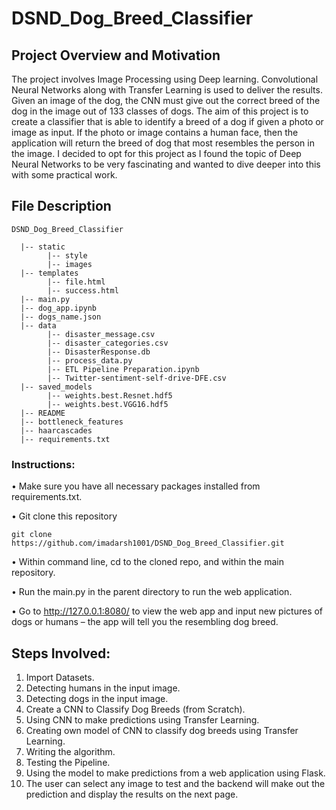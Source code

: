 # DSND_Dog_Breed_Classifier

## Project Overview and Motivation

The project involves Image Processing using Deep learning. Convolutional Neural Networks along with Transfer Learning is used to deliver the results. Given an image of the dog, the CNN must give out the correct breed of the dog in the image out of 133 classes of dogs.
The aim of this project is to create a classifier that is able to identify a breed of a dog if given a photo or image as input. If the photo or image contains a human face, then the application will return the breed of dog that most resembles the person in the image. I decided to opt for this project as I found the topic of Deep Neural Networks to be very fascinating and wanted to dive deeper into this with some practical work.

## File Description
~~~~~~~
DSND_Dog_Breed_Classifier

  |-- static 
        |-- style
        |-- images
  |-- templates
        |-- file.html
        |-- success.html
  |-- main.py
  |-- dog_app.ipynb
  |-- dogs_name.json
  |-- data
        |-- disaster_message.csv
        |-- disaster_categories.csv
        |-- DisasterResponse.db
        |-- process_data.py
        |-- ETL Pipeline Preparation.ipynb
        |-- Twitter-sentiment-self-drive-DFE.csv
  |-- saved_models
        |-- weights.best.Resnet.hdf5
        |-- weights.best.VGG16.hdf5
  |-- README
  |-- bottleneck_features
  |-- haarcascades
  |-- requirements.txt
~~~~~~~
  
### Instructions:

•	Make sure you have all necessary packages installed from requirements.txt.

•	Git clone this repository
```
git clone https://github.com/imadarsh1001/DSND_Dog_Breed_Classifier.git
```
•	Within command line, cd to the cloned repo, and within the main repository.

•	Run the main.py in the parent directory to run the web application.

•	Go to http://127.0.0.1:8080/ to view the web app and input new pictures of dogs or humans – the app will tell you the resembling dog breed.



## Steps Involved:

1)	Import Datasets.
2)	Detecting humans in the input image.
3)	Detecting dogs in the input image. 
4)	Create a CNN to Classify Dog Breeds (from Scratch). 
5)	Using CNN to make predictions using Transfer Learning. 
6)	Creating own model of CNN to classify dog breeds using Transfer Learning. 
7)	Writing the algorithm. 
8)	Testing the Pipeline. 
9)	Using the model to make predictions from a web application using Flask. 
10)	The user can select any image to test and the backend will make out the prediction and display the results on the next page.



